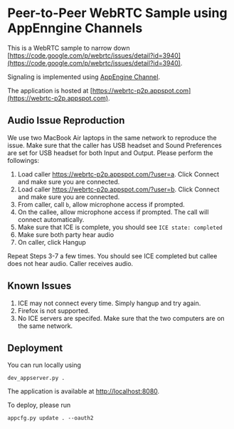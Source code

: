 Peer-to-Peer WebRTC Sample using AppEnngine Channels
===

This is a WebRTC sample to narrow down [https://code.google.com/p/webrtc/issues/detail?id=3940](https://code.google.com/p/webrtc/issues/detail?id=3940).

Signaling is implemented using [AppEngine Channel](https://cloud.google.com/appengine/docs/python/channel/).

The application is hosted at [https://webrtc-p2p.appspot.com](https://webrtc-p2p.appspot.com).

Audio Issue Reproduction
---
We use two MacBook Air laptops in the same network to reproduce the issue. Make sure that the caller has USB headset and Sound Preferences are set for USB headset for both Input and Output. Please perform the followings:

1. Load caller https://webrtc-p2p.appspot.com/?user=a. Click Connect and make sure you are connected.
1. Load caller https://webrtc-p2p.appspot.com/?user=b. Click Connect and make sure you are connected.
1. From caller, call `b`, allow microphone access if prompted.
1. On the callee, allow microphone access if prompted. The call will connect automatically.
1. Make sure that ICE is complete, you should see `ICE state: completed`
1. Make sure both party hear audio
1. On caller, click Hangup

Repeat Steps 3-7 a few times. You should see ICE completed but callee does not hear audio. Caller receives audio.


Known Issues
--
1. ICE may not connect every time. Simply hangup and try again.
2. Firefox is not supported.
3. No ICE servers are specifed. Make sure that the two computers are on the same network.


Deployment
---

You can run locally using

    dev_appserver.py .

The application is available at [http://localhost:8080](http://localhost:8080).

To deploy, please run

    appcfg.py update . --oauth2

